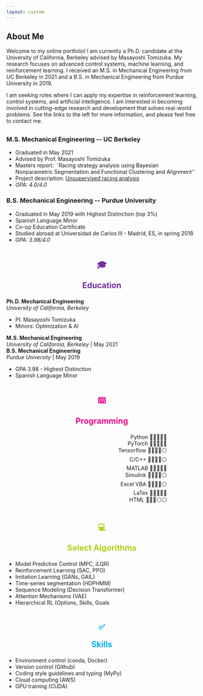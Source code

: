 ```yaml
---
layout: custom
---
```


## About Me

Welcome to my online portfolio! I am currently a Ph.D. candidate at the University of California, Berkeley advised by Masayoshi Tomizuka. My research focuses on advanced control systems, machine learning, and reinforcement learning. I received an M.S. in Mechanical Engineering from UC Berkeley in 2021 and a B.S. in Mechanical Engineering from Purdue University in 2019.

I am seeking roles where I can apply my expertise in reinforcement learning, control systems, and artificial intelligence. I am interested in becoming involved in cutting-edge research and development that solves real-world problems. See the links to the left for more information, and please feel free to contact me.

## 
### M.S. Mechanical Engineering -- UC Berkeley
- Graduated in May 2021
- Advised by Prof. Masayoshi Tomizuka
- Masters report: ``Racing strategy analysis using Bayesian Nonparametric Segmentation and Functional Clustering and Alignment''
- Project description: [Unsupervised racing analysis](./projects/hdphmm.html)
- _GPA: 4.0/4.0_


### B.S. Mechanical Engineering -- Purdue University
- Graduated in May 2019 with Highest Distinction (top 3%)
- Spanish Language Minor
- Co-op Education Certificate
- Studied abroad at Universidad de Carlos III - Madrid, ES, in spring 2018
- _GPA: 3.98/4.0_



<div class="container">
    <div class="column">
        <h2><p style="text-align: center;color:#7030A0;" class="emoji-text">🎓</p><p style="text-align: center;color:#7030A0;">Education</p></h2>
        <p><b>Ph.D. Mechanical Engineering</b><br>
        <i>University of California, Berkeley</i>
        <ul style="margin-top: 0pt;">
            <li>PI: Masayoshi Tomizuka </li>
            <li>Minors: Optimization & AI </li>
            </ul>
        </p>
        <p><b>M.S. Mechanical Engineering </b><br>
        <i>University of California, Berkeley </i> | May 2021 <br>
        <b>B.S. Mechanical Engineering</b><br>
        <i>Purdue University</i> | May 2019 <br>
        <ul>
        <li>GPA 3.98 - Highest Distinction</li>
        <li>Spanish Language Minor</li>
        </ul></p>
    </div>
    <div class="column">
            <h2><p style="text-align: center;color:#ec008c;" class="emoji-text">⌨️
</p><p style="text-align: center;color:#ec008c;">Programming</p></h2>
        <p style="text-align: right;margin-right: 60pt"> Python   🔵🔵🔵🔵🔵<br>
        PyTorch   🔵🔵🔵🔵🔵<br>
        Tensorflow   🔵🔵🔵🔵⚪<br>
        C/C++   🔵🔵🔵🔵⚪<br>
        MATLAB   🔵🔵🔵🔵🔵<br>
        Simulink   🔵🔵🔵🔵⚪<br>
        Excel VBA   🔵🔵🔵🔵⚪<br>
        LaTex   🔵🔵🔵🔵🔵<br>
        HTML   🔵🔵🔵⚪⚪<br>
    </p>
</div>
</div>

<div class="container">
    <div class="column">
        <h2><p style="text-align: center;color:#b2ce13;" class="emoji-text">💻</p><p style="text-align: center;color:#b2ce13;">Select Algorithms</p></h2>
        <p><ul>
            <li>Model Predictive Control (MPC, iLQR)</li>
            <li>Reinforcement Learning (SAC, PPO)</li>
            <li>Imitation Learning (GANs, GAIL)</li>
            <li>Time-series segmentation (HDPHMM) </li>
            <li>Sequence Modeling (Decision Transformer) </li>
            <li> Attention Mechanisms (VAE)</li>
                <li>Hierarchical RL (Options, Skills, Goals</li>
        </ul></p>
    </div>
    <div class="column">
            <h2><p style="text-align: center;color:#00adef;" class="emoji-text">✅</p><p style="text-align: center;color:#00adef;">Skills</p></h2>
        <p>
        <ul>
        <li> Environment control (conda, Docker) </li>
        <li> Version control (Github)</li>
        <li> Coding style guidelines and typing (MyPy)</li>
        <li> Cloud computing (AWS)</li>
        <li> GPU training (CUDA)</li></ul></p>
    </div>
</div>

